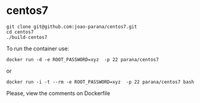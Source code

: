 # centos7

```
git clone git@github.com:joao-parana/centos7.git
cd centos7
./build-centos7
```

To run the container use:

```
docker run -d -e ROOT_PASSWORD=xyz  -p 22 parana/centos7 
```

or

```
docker run -i -t --rm -e ROOT_PASSWORD=xyz  -p 22 parana/centos7 bash
```

Please, view the comments on Dockerfile

